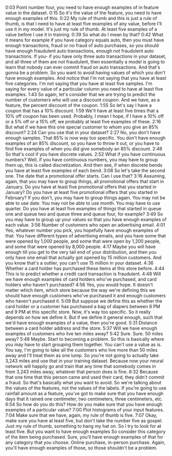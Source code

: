 0:03
Point number four, you need to have enough examples of in feature value in the dataset.
0:15
So it's the value of the feature, you need to have enough examples of this.
0:22
My rule of thumb and this is just a rule of thumb, is that I need to have at least five examples of any value, before I'll use it in my model. It's just my rule of thumb. At least five examples of a value before I use it in training.
0:39
So what do I mean by that?
0:42
What it means for example if you have category equals auto, then you must have enough transactions, fraud or no fraud of auto purchases, so you should have enough fraudulent auto transactions, enough not fraudulent auto transactions. If you- if you have only three auto transactions in your dataset, and all three of them are not fraudulent, then essentially a model is going to learn that nobody can ever commit fraud on auto transactions. And that's gonna be a problem. So you want to avoid having values of which you don't have enough examples. And notice that I'm not saying that you have at least five categories. I'm not saying that you have at least five samples. I'm saying for every value of a particular column you need to have at least five examples.
1:43
So again, let's consider that we are trying to predict the number of customers who will use a discount coupon. And we have, as a feature, the percent discount of the coupon.
1:55
So let's say I have a coupon that has a 10% discount.
1:59
We'll have at least five times that a 10% off coupon has been used. Probably, I mean I hope, if I have a 10% off or a 5% off or a 15% off, we probably at least five examples of these.
2:16
But what if we have this one special customer to whom you give an 85% discount?
2:24
Can you use that in your dataset?
2:27
No, you don't have enough samples. That 85% is now way too specific. You don't have enough examples of an 85% discount, so you have to throw it out, or you have to find five examples of when you did give somebody an 85% discount.
2:48
So that's cool if you have discrete values.
2:52
What if you have continuous numbers? Well, if you have continuous numbers, you may have to group them up, this is called discretization. And then see, if when discrete bends you have at least five examples of each bend.
3:08
So let's take the second one. The date that a promotional offer starts. Can I use that?
3:16
Assuming, again, that you may have to group things, all promotional offers that start in January. Do you have at least five promotional offers that you started in January? Do you have at least five promotional offers that you started in February? If you don't, you may have to group things again. You may not be able to use date. You may not be able to use month. You may have to use quarter. Do you have at least five examples of things that started in queue one and queue two and queue three and queue four, for example?
3:49
So you may have to group up your values so that you have enough examples of each value.
3:56
Number of customers who open an advertising email.
4:01
Yes, whatever number you pick, you hopefully have enough examples of that. You have different types of advertising emails, and you have some that were opened by 1,000 people, and some that were open by 1,200 people, and some that were opened by 8,000 people.
4:17
Maybe you will have enough till you get to the very tail end of your distribution, and then you only have one email that actually got opened by 15 million customers. And you know that's a outlier, you can't use 15 million in your dataset.
4:36
Whether a card holder has purchased these items at this store before.
4:44
This is to predict whether a credit card transaction is fraudulent.
4:48
Will we have enough examples of card holders who've purchased, and card holders who haven't purchased?
4:56
Yes, you would hope. It doesn't matter which item, which store because the way we're defining this we should have enough customers who've purchased it and enough customers who haven't purchased it.
5:09
But suppose we define this as whether the card holder or a customer has purchased a bag of diapers between 8 PM and 9 PM at this specific store. Now, it's way too specific. So it really depends on how we define it. But if we define it general enough, such that we'd have enough examples of a value, then you're good.
5:31
Distance between a card holder address and the store.
5:37
Will we have enough examples of customers who live ten miles away?
5:42
Sure. Sure. 50 miles away?
5:48
Maybe. Start to becoming a problem. So this is basically where you may have to start grouping them together. You can't use a value as is. You say, I'm going to take all the customers who live more than 50 miles away and I'll treat them as one lump. So you're not going to actually take 3,243 miles and use that in your training dataset. Because now your neural network will happily go and train that any time that somebody comes in from 3,243 miles away, whatever that person does is fine.
6:32
Because that one time that this person came and used their card, they didn't commit a fraud. So that's basically what you want to avoid. So we're talking about the values of the features, not the values of the labels. If you're going to use rainfall amount as a feature, you've got to make sure that you have enough days that it rained one centimeter, two centimeters, three centimeters, etc.
6:54
So how do you do this? How do you make sure that you have enough examples of a particular value?
7:00
Plot histograms of your input features.
7:04
Make sure that we have, again, my rule of thumb is five.
7:07
Okay, make sure you have at least five, but don't take the number five as gospel. Just my rule of thumb, something to hang my hat on. So I try to look for at least five. But you want to have enough examples So consider this category of the item being purchased. Sure, you'll have enough examples of that for any category that you choose. Online purchase, in-person purchase. Again, you'll have enough examples of those, so those shouldn't be a problem. 
